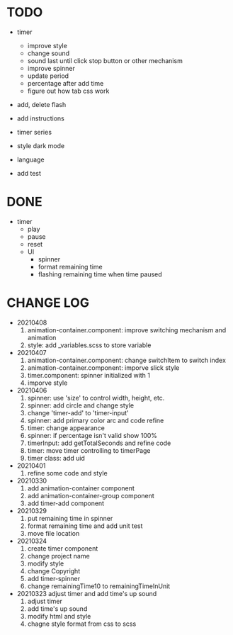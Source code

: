 
# TODO

- timer
  - improve style
  - change sound
  - sound last until click stop button or other mechanism
  - improve spinner
  - update period
  - percentage after add time
  - figure out how tab css work

- add, delete flash
- add instructions
- timer series
- style dark mode
- language

- add test

# DONE

- timer
  - play
  - pause
  - reset
  - UI
    - spinner
    - format remaining time
    - flashing remaining time when time paused

# CHANGE LOG

- 20210408
  1. animation-container.component: improve switching mechanism and animation
  2. style: add _variables.scss to store variable
- 20210407
  1. animation-container.component: change switchItem to switch index
  2. animation-container.component: imporve slick style
  3. timer.component: spinner initialized with 1
  4. imporve style
- 20210406
  1. spinner: use 'size' to control width, height, etc.
  2. spinner: add circle and change style
  3. change 'timer-add' to 'timer-input'
  4. spinner: add primary color arc and code refine
  5. timer: change appearance
  6. spinner: if percentage isn't valid show 100%
  7. timerInput: add getTotalSeconds and refine code
  8. timer: move timer controlling to timerPage
  9. timer class: add uid
- 20210401
  1. refine some code and style
- 20210330
  1. add animation-container component
  2. add animation-container-group component
  3. add timer-add component
- 20210329
  1. put remaining time in spinner
  2. format remaining time and add unit test
  3. move file location
- 20210324
  1. create timer component
  2. change project name
  3. modify style
  4. change Copyright
  5. add timer-spinner
  6. change remainingTime10 to remainingTimeInUnit
- 20210323 adjust timer and add time's up sound
  1. adjust timer
  2. add time's up sound
  3. modify html and style
  4. chagne style format from css to scss
